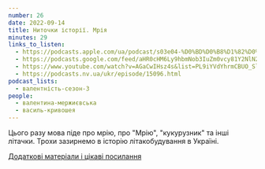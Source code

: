 ```yaml
---
number: 26
date: 2022-09-14
title: Ниточки історії. Мрія
minutes: 29
links_to_listen:
  - https://podcasts.apple.com/ua/podcast/s03e04-%D0%BD%D0%B8%D1%82%D0%BE%D1%87%D0%BA%D0%B8-%D1%96%D1%81%D1%82%D0%BE%D1%80%D1%96%D1%97-%D0%BC%D1%80%D1%96%D1%8F/id1581632743?i=1000579415735
  - https://podcasts.google.com/feed/aHR0cHM6Ly9hbmNob3IuZm0vcy81Y2NlN2UzOC9wb2RjYXN0L3Jzcw/episode/NGEzZWI3MWEtZWYzZC00OWM1LWJhN2QtN2IyMmJjNzQxMjQ0?sa=X&ved=0CAUQkfYCahcKEwiA0oPOi-X6AhUAAAAAHQAAAAAQEQ
  - https://www.youtube.com/watch?v=AGaCwIHsz4s&list=PL9iYVdYhrmCBUO_Sl0UyYX269LgN7vpq6&index=4
  - https://podcasts.nv.ua/ukr/episode/15096.html
podcast_lists:
  - валентність-сезон-3
people:
  - валентина-мержиєвська
  - василь-кривошея
---
```


Цього разу мова піде про мрію, про "Мрію", "кукурузник" та інші літачки. Трохи
зазирнемо в історію літакобудування в Україні.

[Додаткові матеріали і цікаві посилання][1]

[1]: https://valencyrethink.blogspot.com/2022/07/blog-post_22.html
